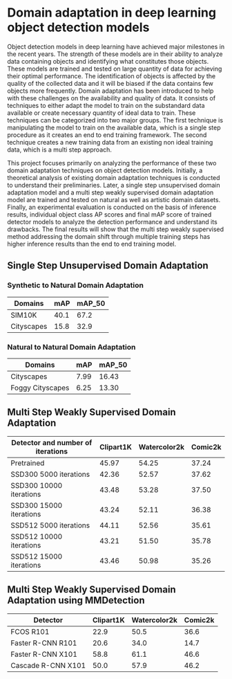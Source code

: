 # Domain adaptation in deep learning object detection models

Object detection models in deep learning have achieved major milestones in the recent years. The strength of these models are in their ability to analyze data containing objects and identifying what constitutes those objects. These models are trained and tested on large quantity of data for achieving their optimal performance. The identification of objects is affected by the quality of the collected data and it will be biased if the data contains few objects more frequently. Domain adaptation has been introduced to help with these challenges on the availability and quality of data. It consists of techniques to either adapt the model to train on the substandard data available or create necessary quantity of ideal data to train. These techniques can be categorized into two major groups. The first technique is manipulating the model to train on the available data, which is a single step procedure as it creates an end to end training framework. The second technique creates a new training data from an existing non ideal training data, which is a multi step approach. 

This project focuses primarily on analyzing the performance of these two domain adaptation techniques on object detection models. Initially, a theoretical analysis of existing domain adaptation techniques is conducted to understand their preliminaries. Later, a single step unsupervised domain adaptation model and a multi step weakly supervised domain adaptation model are trained and tested on natural as well as artistic domain datasets. Finally, an experimental evaluation is conducted on the basis of inference results, individual object class AP scores and final mAP score of trained detector models to analyze the detection performance and understand its drawbacks. The final results will show that the multi step weakly supervised method addressing the domain shift through multiple training steps has higher inference results than the end to end training model.   

## Single Step Unsupervised Domain Adaptation

### Synthetic to Natural Domain Adaptation

| Domains | mAP | mAP_50 | 
| ------ | ------ | ------ | 
| SIM10K | 40.1 | 67.2 | 
| Cityscapes | 15.8 | 32.9 | 

### Natural to Natural Domain Adaptation

| Domains | mAP | mAP_50 | 
| ------ | ------ | ------ | 
| Cityscapes | 7.99 | 16.43 | 
| Foggy Cityscapes| 6.25 | 13.30 | 



## Multi Step Weakly Supervised Domain Adaptation

| Detector and number of iterations | Clipart1K | Watercolor2k | Comic2k |
| ------ | ------ | ------ | ------ | 
| Pretrained | 45.97 | 54.25 | 37.24 |
| SSD300 5000 iterations | 42.36 | 52.57 | 37.62 |
| SSD300 10000 iterations | 43.48 | 53.28 | 37.50 |
| SSD300 15000 iterations| 43.24 | 52.11 | 36.38 |
| SSD512 5000 iterations | 44.11 | 52.56 | 35.61|
| SSD512 10000 iterations | 43.21 | 51.50 | 35.78 |
| SSD512 15000 iterations| 43.46 | 50.98 | 35.26 |


## Multi Step Weakly Supervised Domain Adaptation using MMDetection


| Detector | Clipart1K | Watercolor2k | Comic2k |
| ------ | ------ | ------ | ------ | 
| FCOS R101 | 22.9 | 50.5 | 36.6 |
| Faster R-CNN R101 | 20.6 | 34.0 | 14.7 |
| Faster R-CNN X101 | 58.8 | 61.1 | 46.6 |
| Cascade R-CNN X101| 50.0 | 57.9 | 46.2 |
